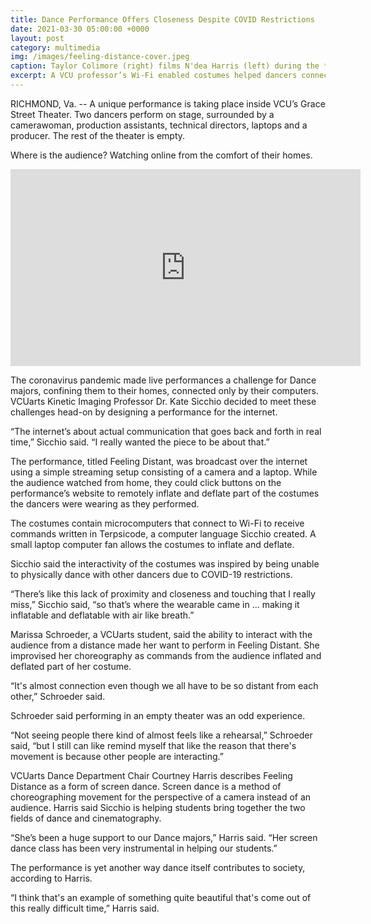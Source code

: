 ```yaml
---
title: Dance Performance Offers Closeness Despite COVID Restrictions
date: 2021-03-30 05:00:00 +0000
layout: post
category: multimedia
img: /images/feeling-distance-cover.jpeg
caption: Taylor Colimore (right) films N'dea Harris (left) during the *Feeling Distance* performance (Photo by Zachary Klosko)
excerpt: A VCU professor’s Wi-Fi enabled costumes helped dancers connect with their audience while social distancing.
---
```


RICHMOND, Va. -- A unique performance is taking place inside VCU’s Grace Street Theater. Two dancers perform on stage, surrounded by a camerawoman, production assistants, technical directors, laptops and a producer. The rest of the theater is empty.

Where is the audience? Watching online from the comfort of their homes.

<iframe width="560" height="315" src="https://www.youtube.com/embed/ANwlA17e3iI" title="YouTube video player" frameborder="0" allow="accelerometer; autoplay; clipboard-write; encrypted-media; gyroscope; picture-in-picture" allowfullscreen></iframe>

The coronavirus pandemic made live performances a challenge for Dance majors, confining them to their homes, connected only by their computers. VCUarts Kinetic Imaging Professor Dr. Kate Sicchio decided to meet these challenges head-on by designing a performance for the internet.

“The internet’s about actual communication that goes back and forth in real time,” Sicchio said. “I really wanted the piece to be about that.”

The performance, titled Feeling Distant, was broadcast over the internet using a simple streaming setup consisting of a camera and a laptop. While the audience watched from home, they could click buttons on the performance’s website to remotely inflate and deflate part of the costumes the dancers were wearing as they performed.

The costumes contain microcomputers that connect to Wi-Fi to receive commands written in Terpsicode, a computer language Sicchio created. A small laptop computer fan allows the costumes to inflate and deflate.

Sicchio said the interactivity of the costumes was inspired by being unable to physically dance with other dancers due to COVID-19 restrictions.

“There’s like this lack of proximity and closeness and touching that I really miss,” Sicchio said, “so that’s where the wearable came in … making it inflatable and deflatable with air like breath.”

Marissa Schroeder, a VCUarts student, said the ability to interact with the audience from a distance made her want to perform in Feeling Distant. She improvised her choreography as commands from the audience inflated and deflated part of her costume.

“It's almost connection even though we all have to be so distant from each other,” Schroeder said.

Schroeder said performing in an empty theater was an odd experience. 

“Not seeing people there kind of almost feels like a rehearsal,” Schroeder said, “but I still can like remind myself that like the reason that there's movement is because other people are interacting.”

VCUarts Dance Department Chair Courtney Harris describes Feeling Distance as a form of screen dance. Screen dance is a method of choreographing movement for the perspective of a camera instead of an audience. Harris said Sicchio is helping students bring together the two fields of dance and cinematography.

“She’s been a huge support to our Dance majors,” Harris said. “Her screen dance class has been very instrumental in helping our students.”

The performance is yet another way dance itself contributes to society, according to Harris.

“I think that's an example of something quite beautiful that's come out of this really difficult time,” Harris said.
